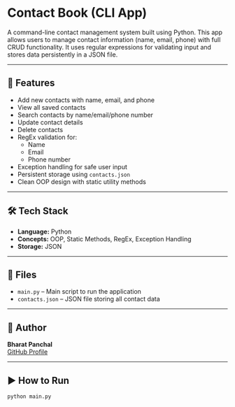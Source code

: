 # Contact Book (CLI App)

A command-line contact management system built using Python. This app allows users to manage contact information (name, email, phone) with full CRUD functionality. It uses regular expressions for validating input and stores data persistently in a JSON file.

---

## 🚀 Features

- Add new contacts with name, email, and phone
- View all saved contacts
- Search contacts by name/email/phone number
- Update contact details
- Delete contacts
- RegEx validation for:
  - Name
  - Email
  - Phone number
- Exception handling for safe user input
- Persistent storage using `contacts.json`
- Clean OOP design with static utility methods

---

## 🛠️ Tech Stack

- **Language:** Python  
- **Concepts:** OOP, Static Methods, RegEx, Exception Handling  
- **Storage:** JSON

---

## 📂 Files

- `main.py` – Main script to run the application
- `contacts.json` – JSON file storing all contact data

---

## 👤 Author

**Bharat Panchal**  
[GitHub Profile](https://github.com/Bharat-Panchal15)

---

## ▶️ How to Run

```bash
python main.py
